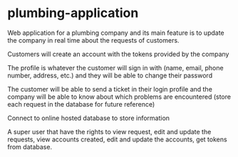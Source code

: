 # plumbing-application

Web application for a plumbing company and its main feature is to update the company in real time about the requests of customers.

Customers will create an account with the tokens provided by the company

The profile is whatever the customer will sign in with (name, email, phone number, address, etc.) and they will be able to change their password

The customer will be able to send a ticket in their login profile and the company will be able to know about which problems are encountered (store each request in the database for future reference)

Connect to online hosted database to store information

A super user that have the rights to view request, edit and update the requests, view accounts created, edit and update the accounts, get tokens from database.
